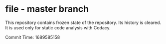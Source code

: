 # file - master branch

This repository contains frozen state of the repository.
Its history is cleared. It is used only for static code
analysis with Codacy.

Commit Time: 1689585158